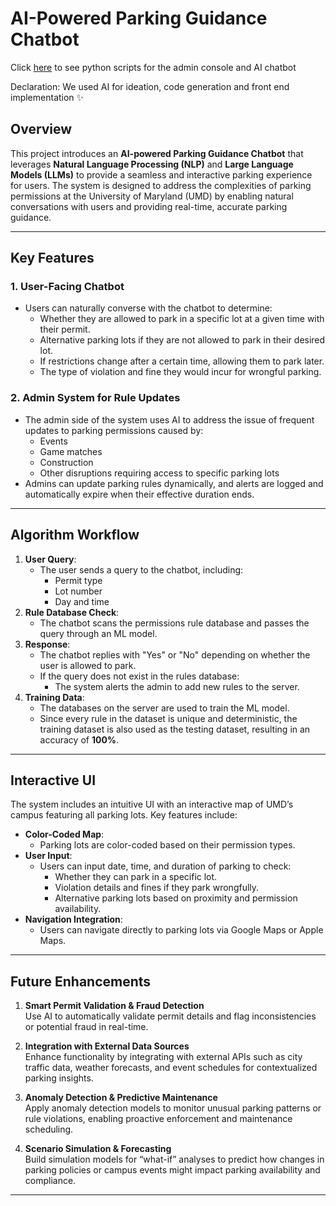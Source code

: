 # AI-Powered Parking Guidance Chatbot

Click [here](https://drive.google.com/drive/folders/1zUFSnA89EQCtH64fJHWZMUL1JggyswtD?usp=sharing) to see python scripts for the admin console and AI chatbot

Declaration: We used AI for ideation, code generation and front end implementation ✨ 

## Overview
This project introduces an **AI-powered Parking Guidance Chatbot** that leverages **Natural Language Processing (NLP)** and **Large Language Models (LLMs)** to provide a seamless and interactive parking experience for users. The system is designed to address the complexities of parking permissions at the University of Maryland (UMD) by enabling natural conversations with users and providing real-time, accurate parking guidance.

---

## Key Features

### 1. User-Facing Chatbot
- Users can naturally converse with the chatbot to determine:
  - Whether they are allowed to park in a specific lot at a given time with their permit.
  - Alternative parking lots if they are not allowed to park in their desired lot.
  - If restrictions change after a certain time, allowing them to park later.
  - The type of violation and fine they would incur for wrongful parking.

### 2. Admin System for Rule Updates
- The admin side of the system uses AI to address the issue of frequent updates to parking permissions caused by:
  - Events
  - Game matches
  - Construction
  - Other disruptions requiring access to specific parking lots
- Admins can update parking rules dynamically, and alerts are logged and automatically expire when their effective duration ends.

---

## Algorithm Workflow
1. **User Query**:
   - The user sends a query to the chatbot, including:
     - Permit type
     - Lot number
     - Day and time
2. **Rule Database Check**:
   - The chatbot scans the permissions rule database and passes the query through an ML model.
3. **Response**:
   - The chatbot replies with "Yes" or "No" depending on whether the user is allowed to park.
   - If the query does not exist in the rules database:
     - The system alerts the admin to add new rules to the server.
4. **Training Data**:
   - The databases on the server are used to train the ML model.
   - Since every rule in the dataset is unique and deterministic, the training dataset is also used as the testing dataset, resulting in an accuracy of **100%**.

---

## Interactive UI
The system includes an intuitive UI with an interactive map of UMD’s campus featuring all parking lots. Key features include:
- **Color-Coded Map**:
  - Parking lots are color-coded based on their permission types.
- **User Input**:
  - Users can input date, time, and duration of parking to check:
    - Whether they can park in a specific lot.
    - Violation details and fines if they park wrongfully.
    - Alternative parking lots based on proximity and permission availability.
- **Navigation Integration**:
  - Users can navigate directly to parking lots via Google Maps or Apple Maps.

---

## Future Enhancements
1. **Smart Permit Validation & Fraud Detection**  
   Use AI to automatically validate permit details and flag inconsistencies or potential fraud in real-time.

2. **Integration with External Data Sources**  
   Enhance functionality by integrating with external APIs such as city traffic data, weather forecasts, and event schedules for contextualized parking insights.

3. **Anomaly Detection & Predictive Maintenance**  
   Apply anomaly detection models to monitor unusual parking patterns or rule violations, enabling proactive enforcement and maintenance scheduling.

4. **Scenario Simulation & Forecasting**  
   Build simulation models for “what-if” analyses to predict how changes in parking policies or campus events might impact parking availability and compliance.

---

